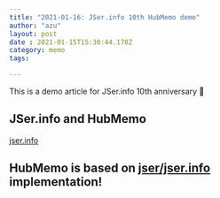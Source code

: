 ```yaml
---
title: "2021-01-16: JSer.info 10th HubMemo demo"
author: "azu"
layout: post
date : 2021-01-15T15:30:44.178Z
category: memo
tags:

---
```

This is a demo article for JSer.info 10th anniversary 🎉 
<!-- generated by hubmemo -->
## JSer.info and HubMemo
[jser.info](https://jser.info "JSer.info and HubMemo")

HubMemo is based on [jser/jser.info](https://github.com/jser/jser.info "jser/jser.info") implementation!
----
